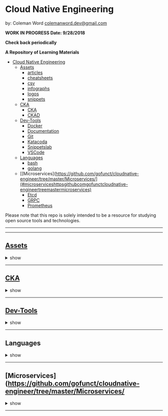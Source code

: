 # Cloud Native Engineering

by: Coleman Word    colemanword.dev@gmail.com

**WORK IN PROGRESS Date: 9/28/2018**

**Check back periodically**

**A Repository of Learning Materials**
- [Cloud Native Engineering](#cloud-native-engineering)
    - [Assets](#assets)
        - [articles](#articles)
        - [cheatsheets](#cheatsheets)
        - [csv](#csv)
        - [infographs](#infographs)
        - [logos](#logos)
        - [snippets](#snippets)
    - [CKA](#cka)
        - [CKA](#cka)
        - [CKAD](#ckad)
    - [Dev-Tools](#dev-tools)
        - [Docker](#docker)
        - [Documentation](#documentation)
        - [Git](#git)
        - [Katacoda](#katacoda)
        - [Snippetslab](#snippetslab)
        - [VSCode](#vscode)
    - [Languages](#languages)
        - [bash](#bash)
        - [golang](#golang)
    - [[Microservices](https://github.com/gofunct/cloudnative-engineer/tree/master/Microservices/](#microserviceshttpsgithubcomgofunctcloudnative-engineertreemastermicroservices)
        - [Etcd](#etcd)
        - [GRPC](#grpc)
        - [Prometheus](#prometheus)
  
Please note that this repo is solely intended to be a resource for studying open source tools and technologies. 

***



***

## [Assets](https://github.com/gofunct/cloudnative-engineer/tree/master/Assets/)

<details><summary>show</summary>
<p>

### [articles](https://github.com/gofunct/cloudnative-engineer/tree/master/Assets/articles) 
### [cheatsheets](https://github.com/gofunct/cloudnative-engineer/tree/master/Assets/cheatsheets) 
### [csv](https://github.com/gofunct/cloudnative-engineer/tree/master/Assets/csv) 
### [infographs](https://github.com/gofunct/cloudnative-engineer/tree/master/Assets/infographs) 
### [logos](https://github.com/gofunct/cloudnative-engineer/tree/master/Assets/cheatsheets)
### [snippets](https://github.com/gofunct/cloudnative-engineer/tree/master/Assets/cheatsheets)


</p>
</details>


***

## [CKA](https://github.com/gofunct/cloudnative-engineer/tree/master/CKA/)

<details><summary>show</summary>
<p>

### [CKA](https://github.com/gofunct/cloudnative-engineer/tree/master/CKA/CKA)

### [CKAD](https://github.com/gofunct/cloudnative-engineer/tree/master/CKA/CKA)

</p>
</details>

***

## [Dev-Tools](https://github.com/gofunct/cloudnative-engineer/tree/master/Dev-Tools/)

<details><summary>show</summary>
<p>

### [Docker](https://github.com/gofunct/cloudnative-engineer/tree/master/Dev-Tools/Docker)
### [Documentation](https://github.com/gofunct/cloudnative-engineer/tree/master/Dev-Tools/Documentation)
### [Git](https://github.com/gofunct/cloudnative-engineer/tree/master/Dev-Tools/Git)
### [Katacoda](https://github.com/gofunct/cloudnative-engineer/tree/master/Dev-Tools/Katacoda)
### [Snippetslab](https://github.com/gofunct/cloudnative-engineer/tree/master/Dev-Tools/Snippetslab)
### [VSCode](https://github.com/gofunct/cloudnative-engineer/tree/master/Dev-Tools/VScode)


</p>
</details>

***

## Languages

<details><summary>show</summary>
<p>

### [bash](https://github.com/gofunct/cloudnative-engineer/tree/master/Languages/Bash)
### [golang](https://github.com/gofunct/cloudnative-engineer/tree/master/Languages/Golang)


</p>
</details>

***

## [Microservices](https://github.com/gofunct/cloudnative-engineer/tree/master/Microservices/

<details><summary>show</summary>
<p>

### [Etcd](https://github.com/gofunct/cloudnative-engineer/tree/master/Microservices/Etcd)
### [GRPC](https://github.com/gofunct/cloudnative-engineer/tree/master/Microservices/GRPC)

### [Prometheus](https://github.com/gofunct/cloudnative-engineer/tree/master/Microservices/Prometheus)




</p>
</details>

***

